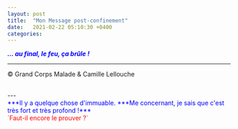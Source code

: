 ```yaml
---
layout: post
title:  "Mon Message post-confinement"
date:   2021-02-22 05:10:30 +0400
categories: 
---
```



<span style="color: blue">***... au final, le feu, ça brûle !***</span>
<br/>


---
&copy;  Grand Corps Malade & Camille Lellouche

<br>
---
<br>
<span style="color: blue">***Il y a quelque chose d'immuable.</span>
<span style="color: blue">***Me concernant, je sais que c'est très fort et très profond !***</span>

<br/>
<span style="color: red">`Faut-il encore le prouver ?`</span>

<!---
<br>
![Don't Give Up]({{ site.url }}/img/Smile/rosie-kerr-Gz0PxBYPfs8-unsplash_L.jpg)

<span>Merci à <a href="https://unsplash.com/@rosiekerr?utm_source=unsplash&amp;utm_medium=referral&amp;utm_content=creditCopyText" target="_blank" >Rosie Kerr</a> sur <a href="https://unsplash.com/" target="_blank">Unsplash - Images libres de droits</a></span>
--->

